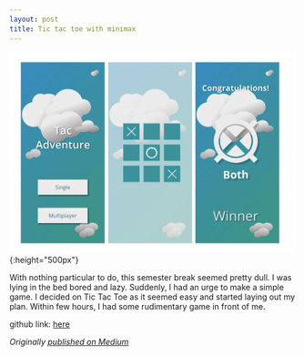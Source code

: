 ```yaml
---
layout: post
title: Tic tac toe with minimax
---
```


![image](/assets/images/tic_tac_toe/tic_tac_toe.png){:height="500px"}

With nothing particular to do, this semester break seemed pretty dull. I was lying in the bed bored and lazy. Suddenly, I had an urge to make a simple game. I decided on Tic Tac Toe as it seemed easy and started laying out my plan. Within few hours, I had some rudimentary game in front of me.

github link: [here](https://github.com/Bipinoli/Tic-Tac-Toe) 

*Originally [published on Medium](https://medium.com/@bipinoli90/tic-tac-toe-with-minimax-ai-102d19a8eb7b)*